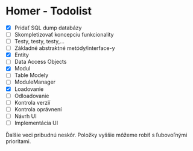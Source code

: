 # Homer - Todolist

- [x] Pridať SQL dump databázy
- [ ] Skompletizovať koncepciu funkcionality 
- [ ] Testy, testy, testy,...
- [ ] Základné abstraktné metódy/interface-y
 - [x] Entity
 - [ ] Data Access Objects
 - [x] Modul
 - [ ] Table Modely
- [ ] ModuleManager
 - [x] Loadovanie
 - [ ] Odloadovanie
 - [ ] Kontrola verzií
 - [ ] Kontrola oprávnení
- [ ] Návrh UI
- [ ] Implementácia UI

Ďalšie veci pribudnú neskôr. Položky vyššie môžeme robiť s ľubovoľnými prioritami.
